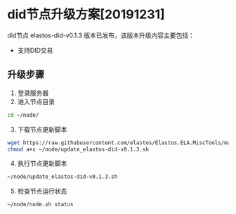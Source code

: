 # did节点升级方案[20191231]

did节点 elastos-did-v0.1.3 版本已发布，该版本升级内容主要包括：
- 支持DID交易


## 升级步骤

1. 登录服务器
2. 进入节点目录

```bash
cd ~/node/
```

3. 下载节点更新脚本

```bash
wget https://raw.githubusercontent.com/elastos/Elastos.ELA.MiscTools/master/script/did/update_elastos-did-v0.1.3.sh;
chmod a+x ~/node/update_elastos-did-v0.1.3.sh
```

4. 执行节点更新脚本

```bash
~/node/update_elastos-did-v0.1.3.sh
```

5. 检查节点运行状态

```bash
~/node/node.sh status
```